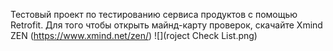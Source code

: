 Тестовый проект по тестированию сервиса продуктов с помощью Retrofit.
Для того чтобы открыть майнд-карту проверок, скачайте Xmind ZEN (https://www.xmind.net/zen/) 
![](roject Check List.png)
